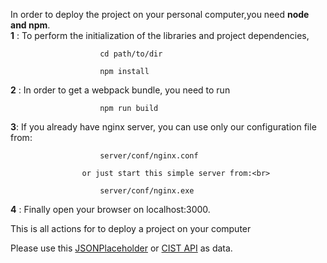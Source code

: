 In order to deploy the project on your personal computer,you need <strong>node and npm</strong>.<br>
<strong>1</strong> : To perform the initialization of the libraries and project dependencies,<br> 
                        
                        cd path/to/dir
                        
                        npm install
                        
<strong>2</strong> : In order to get a webpack bundle, you need to run<br>
                        
                        npm run build 

<strong>3</strong>:  If you already have nginx server, you can use only our configuration file from: <br>
						
						server/conf/nginx.conf
					
					or just start this simple server from:<br>
						
						server/conf/nginx.exe

                       
<strong>4</strong> : Finally open your browser on localhost:3000.<br>

This is all actions for to deploy a project on your computer<br>

Please use this [JSONPlaceholder](https://jsonplaceholder.typicode.com/) or [CIST API](http://cist.nure.ua/i/ias/doc/api/native_API.pdf) as data.